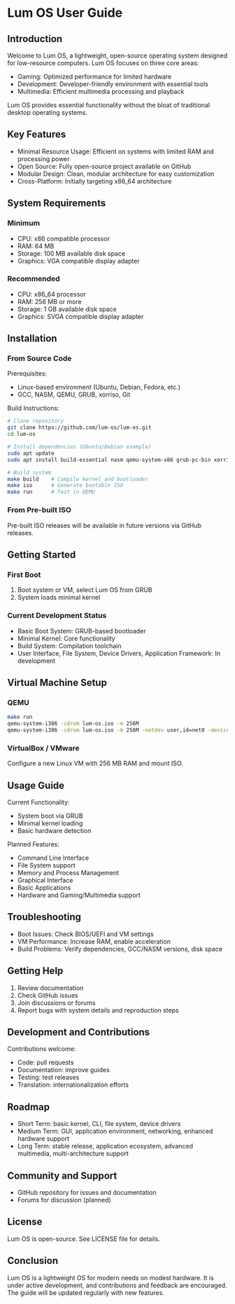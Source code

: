 # Lum OS User Guide

## Introduction

Welcome to Lum OS, a lightweight, open-source operating system designed for low-resource computers. Lum OS focuses on three core areas:

* Gaming: Optimized performance for limited hardware
* Development: Developer-friendly environment with essential tools
* Multimedia: Efficient multimedia processing and playback

Lum OS provides essential functionality without the bloat of traditional desktop operating systems.

## Key Features

* Minimal Resource Usage: Efficient on systems with limited RAM and processing power
* Open Source: Fully open-source project available on GitHub
* Modular Design: Clean, modular architecture for easy customization
* Cross-Platform: Initially targeting x86\_64 architecture

## System Requirements

### Minimum

* CPU: x86 compatible processor
* RAM: 64 MB
* Storage: 100 MB available disk space
* Graphics: VGA compatible display adapter

### Recommended

* CPU: x86\_64 processor
* RAM: 256 MB or more
* Storage: 1 GB available disk space
* Graphics: SVGA compatible display adapter

## Installation

### From Source Code

Prerequisites:

* Linux-based environment (Ubuntu, Debian, Fedora, etc.)
* GCC, NASM, QEMU, GRUB, xorriso, Git

Build Instructions:

```bash
# Clone repository
git clone https://github.com/lum-os/lum-os.git
cd lum-os

# Install dependencies (Ubuntu/Debian example)
sudo apt update
sudo apt install build-essential nasm qemu-system-x86 grub-pc-bin xorriso git

# Build system
make build    # Compile kernel and bootloader
make iso      # Generate bootable ISO
make run      # Test in QEMU
```

### From Pre-built ISO

Pre-built ISO releases will be available in future versions via GitHub releases.

## Getting Started

### First Boot

1. Boot system or VM, select Lum OS from GRUB
2. System loads minimal kernel

### Current Development Status

* Basic Boot System: GRUB-based bootloader
* Minimal Kernel: Core functionality
* Build System: Compilation toolchain
* User Interface, File System, Device Drivers, Application Framework: In development

## Virtual Machine Setup

### QEMU

```bash
make run
qemu-system-i386 -cdrom lum-os.iso -m 256M
qemu-system-i386 -cdrom lum-os.iso -m 256M -netdev user,id=net0 -device e1000,netdev=net0
```

### VirtualBox / VMware

Configure a new Linux VM with 256 MB RAM and mount ISO.

## Usage Guide

Current Functionality:

* System boot via GRUB
* Minimal kernel loading
* Basic hardware detection

Planned Features:

* Command Line Interface
* File System support
* Memory and Process Management
* Graphical Interface
* Basic Applications
* Hardware and Gaming/Multimedia support

## Troubleshooting

* Boot Issues: Check BIOS/UEFI and VM settings
* VM Performance: Increase RAM, enable acceleration
* Build Problems: Verify dependencies, GCC/NASM versions, disk space

## Getting Help

1. Review documentation
2. Check GitHub issues
3. Join discussions or forums
4. Report bugs with system details and reproduction steps

## Development and Contributions

Contributions welcome:

* Code: pull requests
* Documentation: improve guides
* Testing: test releases
* Translation: internationalization efforts

## Roadmap

* Short Term: basic kernel, CLI, file system, device drivers
* Medium Term: GUI, application environment, networking, enhanced hardware support
* Long Term: stable release, application ecosystem, advanced multimedia, multi-architecture support

## Community and Support

* GitHub repository for issues and documentation
* Forums for discussion (planned)

## License

Lum OS is open-source. See LICENSE file for details.

## Conclusion

Lum OS is a lightweight OS for modern needs on modest hardware. It is under active development, and contributions and feedback are encouraged. The guide will be updated regularly with new features.
